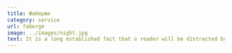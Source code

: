 ```yaml
---
title: Фаберже
category: service
url: fabergé
image: ../images/night.jpg
text: It is a long established fact that a reader will be distracted by the readable content of a page when looking at its layout. The point of using Lorem Ipsum is that it has a more-or-less normal distribution of letters, as opposed to using 'Content here, content here', making it look like readable English.
---
```


<!-- #  Імператорський

*Any nauas asd asd*, asdadasdasdasdasdasd asd asd ad sad sadas asd asdda as -->